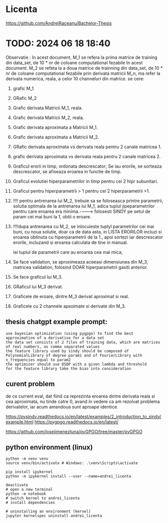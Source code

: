 # Licenta
https://github.com/AndreiRaceanu/Bachelor-Thesis

# TODO: 2024 06 18 18:40

Observatie : 
In acest document, M_1 se refera la prima matrice de training din data_set, de 10 * nr de coloane computational fezabile
In acest document. M_2 se refeta la a doua matrice de trainning din data_set, de 10 * nr de coloane computational fezabile
prin derivata matricii M_n, ma refer la derivata numerica, reala, a celor 10 channeluri din matrice.
se cere:

1. grafic M_1
2. GRafic M_2
3. Grafic derivata Matricii M_1, reala.
4. Grafic derivata Matricii M_2, reala.
5. Grafic derivata aproximata a Matricii M_1.
6. Grafic derivata aproximata a Matricii M_2.
7. GRafic derivata aproximata vs derivata reala pentru 2 canale matricea 1.
8. grafic derivata aproximata vs derivata reala pentru 2 canale matricea 2.
9. Graficul erorii in timp, ordonata descrescator; Se iau erorile, se sorteaza descrescator, se afiseaza eroarea in functie de timp.
10. Graficul evolutiei hiperparametrilor in timp pentru cei 2 hipr subunitari.
11. Graficul pentru hiperparametrii > 1 pentru cei 2 hiperparametrii >1.
12. !!!! pentru antrenarea lui M_2, trebuie sa se foloseasca printre parametrii, solutia optimala de la antrenarea lui M_1, adica tuplul jipeparametrilor pentru care eroarea era minima.----> folosesti SINDY pe setul de param cei mai buni la 1, obtii o eroare.
13. !!!!dupa antrenarea cu M_2, se inlocuieste tuplyl parametrilor cei mai buni, cu noua solutie, doar ca de data asta,
in LISTA ERORILOR incluzi si eroarea obtinuta cu hiperparametrii de la 1.,  apoi sortezi iar descrescator erorile, incluzand si eroarea calculata de tine in manual.

    iei tuplul de parametrii care au eroarea cea mai mica;
14. Se face validation, se aproximeaza aceeasi dimensiunea din M_3, matricea validation, folosind DOAR hiperparametrii gasiti anterior.
15. Se face graficul lui M_3.
16. GRaficul lui M_3 derivat.
17. Graficele de eroare, dintre M_3 derivat aproximat si real.
18. Graficele cu 2 channele apxoimate si derivate din M_3.



## thesis chatgpt example prompt:
```
use bayesian optimization (using pygpgo) to find the best approximation of a derivative for a data set
the data set consists of 2 files of training data, which are matrices of real numbers, as comma separated values
the feature library used by sindy should be composed of PolynomialLibrary of degree param1 and of FourierLibrary with n_frequencies equal to param2
the optimizer should use OSQP with a given lambda and threshold
for the feature library take the bias into consideration
```


##  curent problem
de ce current eval, dat fiind ca reprezinta eroarea dintre derivata reala si cea aproximata, nu tinde catre 0, 
avand in vedere ca am rezolvat problema derivatelor, iar acum amandoua sunt aproape identice.



https://pysindy.readthedocs.io/en/latest/examples/2_introduction_to_sindy/example.html
https://pygpgo.readthedocs.io/en/latest/

https://github.com/josejimenezluna/pyGPGO/tree/master/pyGPGO

## python environment (linux)
```
python -m venv venv
source venv/bin/activate # Windows: .\venv\Scripts\activate

pip install ipykernel
python -m ipykernel install --user --name=andrei_licenta

deactivate
# open a new terminal
python -m notebook
# switch kernel to andrei_licenta
# install dependencies

# uninstalling an environment (kernel)
jupyter kernelspec uninstall andrei_licenta
```